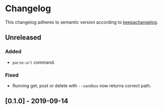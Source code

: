 # Changelog

This changelog adheres to semantic version according to [keepachangelog](https://keepachangelog.com/en/1.0.0/).

## Unreleased

### Added
- `parse-url` command.

### Fixed
- Running get, post or delete with `--sandbox` now returns correct path.

## [0.1.0] - 2019-09-14
